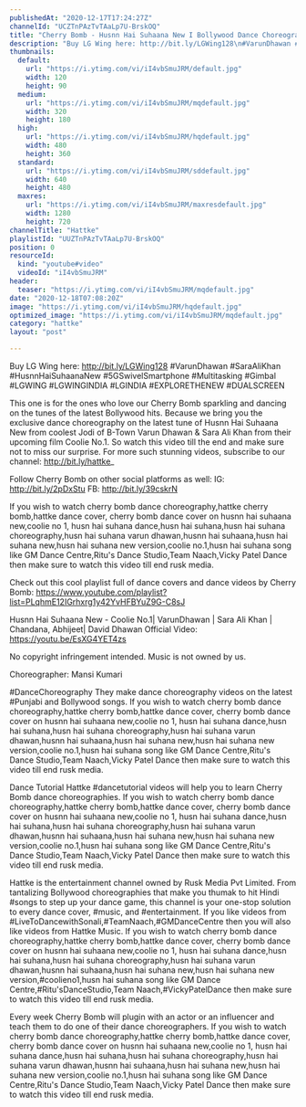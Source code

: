 ```yaml
---
publishedAt: "2020-12-17T17:24:27Z"
channelId: "UCZTnPAzTvTAaLp7U-BrskOQ"
title: "Cherry Bomb - Husnn Hai Suhaana New I Bollywood Dance Choreography | Hattke"
description: "Buy LG Wing here: http://bit.ly/LGWing128\n#VarunDhawan #SaraAliKhan #HusnnHaiSuhaanaNew #5GSwivelSmartphone #Multitasking #Gimbal #LGWING #LGWINGINDIA #LGINDIA #EXPLORETHENEW #DUALSCREEN\n\nThis one is for the ones who love our Cherry Bomb sparkling and dancing on the tunes of the latest Bollywood hits.  Because we bring you the exclusive dance choreography on the latest tune of Husnn Hai Suhaana New from coolest Jodi of B-Town Varun Dhawan & Sara Ali Khan from their upcoming film Coolie No.1. So watch this video till the end and make sure not to miss our surprise. For more such stunning videos, subscribe to our channel: http://bit.ly/hattke_\n\nFollow Cherry Bomb on other social platforms as well: \nIG: http://bit.ly/2pDxStu\nFB: http://bit.ly/39cskrN\n\nIf you wish to watch cherry bomb dance choreography,hattke cherry bomb,hattke dance cover, cherry bomb dance cover on husnn hai suhaana new,coolie no 1, husn hai suhana dance,husn hai suhana,husn hai suhana choreography,husn hai suhana varun dhawan,husnn hai suhaana,husn hai suhana new,husn hai suhana new version,coolie no.1,husn hai suhana song like GM Dance Centre,Ritu's Dance Studio,Team Naach,Vicky Patel Dance then make sure to watch this video till end rusk media.\n\nCheck out this cool playlist full of dance covers and dance videos by Cherry Bomb: https://www.youtube.com/playlist?list=PLqhmE12IGrhxrg1y42YvHFBYuZ9G-C8sJ\n\nHusnn Hai Suhaana New - Coolie No.1| VarunDhawan | Sara Ali Khan | Chandana, Abhijeet| David Dhawan\nOfficial Video: https://youtu.be/EsXG4YET4zs\n\nNo copyright infringement intended. Music is not owned by us.\n\nChoreographer: Mansi Kumari\n\n#DanceChoreography\nThey make dance choreography videos on the latest #Punjabi and Bollywood songs. If you wish to watch cherry bomb dance choreography,hattke cherry bomb,hattke dance cover, cherry bomb dance cover on husnn hai suhaana new,coolie no 1, husn hai suhana dance,husn hai suhana,husn hai suhana choreography,husn hai suhana varun dhawan,husnn hai suhaana,husn hai suhana new,husn hai suhana new version,coolie no.1,husn hai suhana song like GM Dance Centre,Ritu's Dance Studio,Team Naach,Vicky Patel Dance then make sure to watch this video till end rusk media.\n\n\nDance Tutorial\nHattke #dancetutorial videos will help you to learn Cherry Bomb dance choreographies. If you wish to watch cherry bomb dance choreography,hattke cherry bomb,hattke dance cover, cherry bomb dance cover on husnn hai suhaana new,coolie no 1, husn hai suhana dance,husn hai suhana,husn hai suhana choreography,husn hai suhana varun dhawan,husnn hai suhaana,husn hai suhana new,husn hai suhana new version,coolie no.1,husn hai suhana song like GM Dance Centre,Ritu's Dance Studio,Team Naach,Vicky Patel Dance then make sure to watch this video till end rusk media.\n\n\nHattke is the entertainment channel owned by Rusk Media Pvt Limited. From tantalizing Bollywood choreographies that make you thumak to hit Hindi #songs to step up your dance game, this channel is your one-stop solution to every dance cover, #music, and #entertainment. If you like videos from #LiveToDancewithSonali,#TeamNaach,#GMDanceCentre then you will also like videos from Hattke Music. If you wish to watch cherry bomb dance choreography,hattke cherry bomb,hattke dance cover, cherry bomb dance cover on husnn hai suhaana new,coolie no 1, husn hai suhana dance,husn hai suhana,husn hai suhana choreography,husn hai suhana varun dhawan,husnn hai suhaana,husn hai suhana new,husn hai suhana new version,#coolieno1,husn hai suhana song like GM Dance Centre,#Ritu'sDanceStudio,Team Naach,#VickyPatelDance then make sure to watch this video till end rusk media.\n\n\nEvery week Cherry Bomb will plugin with an actor or an influencer and teach them to do one of their dance choreographers. If you wish to watch cherry bomb dance choreography,hattke cherry bomb,hattke dance cover, cherry bomb dance cover on husnn hai suhaana new,coolie no 1, husn hai suhana dance,husn hai suhana,husn hai suhana choreography,husn hai suhana varun dhawan,husnn hai suhaana,husn hai suhana new,husn hai suhana new version,coolie no.1,husn hai suhana song like GM Dance Centre,Ritu's Dance Studio,Team Naach,Vicky Patel Dance then make sure to watch this video till end rusk media."
thumbnails:
  default:
    url: "https://i.ytimg.com/vi/iI4vbSmuJRM/default.jpg"
    width: 120
    height: 90
  medium:
    url: "https://i.ytimg.com/vi/iI4vbSmuJRM/mqdefault.jpg"
    width: 320
    height: 180
  high:
    url: "https://i.ytimg.com/vi/iI4vbSmuJRM/hqdefault.jpg"
    width: 480
    height: 360
  standard:
    url: "https://i.ytimg.com/vi/iI4vbSmuJRM/sddefault.jpg"
    width: 640
    height: 480
  maxres:
    url: "https://i.ytimg.com/vi/iI4vbSmuJRM/maxresdefault.jpg"
    width: 1280
    height: 720
channelTitle: "Hattke"
playlistId: "UUZTnPAzTvTAaLp7U-BrskOQ"
position: 0
resourceId:
  kind: "youtube#video"
  videoId: "iI4vbSmuJRM"
header:
  teaser: "https://i.ytimg.com/vi/iI4vbSmuJRM/mqdefault.jpg"
date: "2020-12-18T07:08:20Z"
image: "https://i.ytimg.com/vi/iI4vbSmuJRM/hqdefault.jpg"
optimized_image: "https://i.ytimg.com/vi/iI4vbSmuJRM/mqdefault.jpg"
category: "hattke"
layout: "post"

---
```

Buy LG Wing here: http://bit.ly/LGWing128
#VarunDhawan #SaraAliKhan #HusnnHaiSuhaanaNew #5GSwivelSmartphone #Multitasking #Gimbal #LGWING #LGWINGINDIA #LGINDIA #EXPLORETHENEW #DUALSCREEN

This one is for the ones who love our Cherry Bomb sparkling and dancing on the tunes of the latest Bollywood hits.  Because we bring you the exclusive dance choreography on the latest tune of Husnn Hai Suhaana New from coolest Jodi of B-Town Varun Dhawan & Sara Ali Khan from their upcoming film Coolie No.1. So watch this video till the end and make sure not to miss our surprise. For more such stunning videos, subscribe to our channel: http://bit.ly/hattke_

Follow Cherry Bomb on other social platforms as well: 
IG: http://bit.ly/2pDxStu
FB: http://bit.ly/39cskrN

If you wish to watch cherry bomb dance choreography,hattke cherry bomb,hattke dance cover, cherry bomb dance cover on husnn hai suhaana new,coolie no 1, husn hai suhana dance,husn hai suhana,husn hai suhana choreography,husn hai suhana varun dhawan,husnn hai suhaana,husn hai suhana new,husn hai suhana new version,coolie no.1,husn hai suhana song like GM Dance Centre,Ritu's Dance Studio,Team Naach,Vicky Patel Dance then make sure to watch this video till end rusk media.

Check out this cool playlist full of dance covers and dance videos by Cherry Bomb: https://www.youtube.com/playlist?list=PLqhmE12IGrhxrg1y42YvHFBYuZ9G-C8sJ

Husnn Hai Suhaana New - Coolie No.1| VarunDhawan | Sara Ali Khan | Chandana, Abhijeet| David Dhawan
Official Video: https://youtu.be/EsXG4YET4zs

No copyright infringement intended. Music is not owned by us.

Choreographer: Mansi Kumari

#DanceChoreography
They make dance choreography videos on the latest #Punjabi and Bollywood songs. If you wish to watch cherry bomb dance choreography,hattke cherry bomb,hattke dance cover, cherry bomb dance cover on husnn hai suhaana new,coolie no 1, husn hai suhana dance,husn hai suhana,husn hai suhana choreography,husn hai suhana varun dhawan,husnn hai suhaana,husn hai suhana new,husn hai suhana new version,coolie no.1,husn hai suhana song like GM Dance Centre,Ritu's Dance Studio,Team Naach,Vicky Patel Dance then make sure to watch this video till end rusk media.


Dance Tutorial
Hattke #dancetutorial videos will help you to learn Cherry Bomb dance choreographies. If you wish to watch cherry bomb dance choreography,hattke cherry bomb,hattke dance cover, cherry bomb dance cover on husnn hai suhaana new,coolie no 1, husn hai suhana dance,husn hai suhana,husn hai suhana choreography,husn hai suhana varun dhawan,husnn hai suhaana,husn hai suhana new,husn hai suhana new version,coolie no.1,husn hai suhana song like GM Dance Centre,Ritu's Dance Studio,Team Naach,Vicky Patel Dance then make sure to watch this video till end rusk media.


Hattke is the entertainment channel owned by Rusk Media Pvt Limited. From tantalizing Bollywood choreographies that make you thumak to hit Hindi #songs to step up your dance game, this channel is your one-stop solution to every dance cover, #music, and #entertainment. If you like videos from #LiveToDancewithSonali,#TeamNaach,#GMDanceCentre then you will also like videos from Hattke Music. If you wish to watch cherry bomb dance choreography,hattke cherry bomb,hattke dance cover, cherry bomb dance cover on husnn hai suhaana new,coolie no 1, husn hai suhana dance,husn hai suhana,husn hai suhana choreography,husn hai suhana varun dhawan,husnn hai suhaana,husn hai suhana new,husn hai suhana new version,#coolieno1,husn hai suhana song like GM Dance Centre,#Ritu'sDanceStudio,Team Naach,#VickyPatelDance then make sure to watch this video till end rusk media.


Every week Cherry Bomb will plugin with an actor or an influencer and teach them to do one of their dance choreographers. If you wish to watch cherry bomb dance choreography,hattke cherry bomb,hattke dance cover, cherry bomb dance cover on husnn hai suhaana new,coolie no 1, husn hai suhana dance,husn hai suhana,husn hai suhana choreography,husn hai suhana varun dhawan,husnn hai suhaana,husn hai suhana new,husn hai suhana new version,coolie no.1,husn hai suhana song like GM Dance Centre,Ritu's Dance Studio,Team Naach,Vicky Patel Dance then make sure to watch this video till end rusk media.